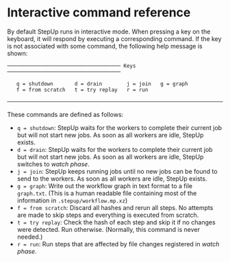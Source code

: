 # Interactive command reference

By default StepUp runs in interactive mode.
When pressing a key on the keyboard, it will respond by executing a corresponding command.
If the key is not associated with some command, the following help message is shown:

```
───────────────────────────────────── Keys ─────────────────────────────────────

   q = shutdown       d = drain        j = join   g = graph
   f = from scratch   t = try replay   r = run

────────────────────────────────────────────────────────────────────────────────
```

These commands are defined as follows:

- `q = shutdown`:
  StepUp waits for the workers to complete their current job but will not start new jobs.
  As soon as all workers are idle, StepUp exists.
- `d = drain`:
  StepUp waits for the workers to complete their current job but will not start new jobs.
  As soon as all workers are idle, StepUp switches to *watch phase*.
- `j = join`:
  StepUp keeps running jobs until no new jobs can be found to send to the workers.
  As soon as all workers are idle, StepUp exists.
- `g = graph`:
  Write out the workflow graph in text format to a file `graph.txt`.
  (This is a human readable file containing most of the information in `.stepup/workflow.mp.xz`)
- `f = from scratch`:
  Discard all hashes and rerun all steps.
  No attempts are made to skip steps and everything is executed from scratch.
- `t = try replay`:
  Check the hash of each step and skip it if no changes were detected. Run otherwise.
  (Normally, this command is never needed.)
- `r = run`:
  Run steps that are affected by file changes registered in *watch phase*.
